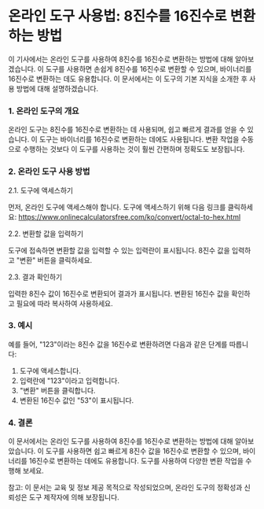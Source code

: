 온라인 도구 사용법: 8진수를 16진수로 변환하는 방법
==============================

이 기사에서는 온라인 도구를 사용하여 8진수를 16진수로 변환하는 방법에 대해 알아보겠습니다. 이 도구를 사용하면 손쉽게 8진수를 16진수로 변환할 수 있으며, 바이너리를 16진수로 변환하는 데도 유용합니다. 이 문서에서는 이 도구의 기본 지식을 소개한 후 사용 방법에 대해 설명하겠습니다.

### 1. 온라인 도구의 개요

온라인 도구는 8진수를 16진수로 변환하는 데 사용되며, 쉽고 빠르게 결과를 얻을 수 있습니다. 이 도구는 바이너리를 16진수로 변환하는 데에도 사용됩니다. 변환 작업을 수동으로 수행하는 것보다 이 도구를 사용하는 것이 훨씬 간편하며 정확도도 보장됩니다.

### 2. 온라인 도구 사용 방법

2.1. 도구에 액세스하기

먼저, 온라인 도구에 액세스해야 합니다. 도구에 액세스하기 위해 다음 링크를 클릭하세요: <https://www.onlinecalculatorsfree.com/ko/convert/octal-to-hex.html>

2.2. 변환할 값을 입력하기

도구에 접속하면 변환할 값을 입력할 수 있는 입력란이 표시됩니다. 8진수 값을 입력하고 "변환" 버튼을 클릭하세요.

2.3. 결과 확인하기

입력한 8진수 값이 16진수로 변환되어 결과가 표시됩니다. 변환된 16진수 값을 확인하고 필요에 따라 복사하여 사용하세요.

### 3. 예시

예를 들어, "123"이라는 8진수 값을 16진수로 변환하려면 다음과 같은 단계를 따릅니다:

1. 도구에 액세스합니다.
2. 입력란에 "123"이라고 입력합니다.
3. "변환" 버튼을 클릭합니다.
4. 변환된 16진수 값인 "53"이 표시됩니다.

### 4. 결론

이 문서에서는 온라인 도구를 사용하여 8진수를 16진수로 변환하는 방법에 대해 알아보았습니다. 이 도구를 사용하면 쉽고 빠르게 8진수 값을 16진수로 변환할 수 있으며, 바이너리를 16진수로 변환하는 데에도 유용합니다. 도구를 사용하여 다양한 변환 작업을 수행해 보세요.

참고: 이 문서는 교육 및 정보 제공 목적으로 작성되었으며, 온라인 도구의 정확성과 신뢰성은 도구 제작자에 의해 보장됩니다.